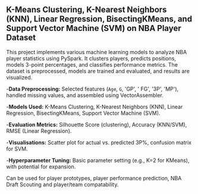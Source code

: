 ## K-Means Clustering, K-Nearest Neighbors (KNN), Linear Regression, BisectingKMeans, and Support Vector Machine (SVM) on NBA Player Dataset

This project implements various machine learning models to analyze NBA player statistics using PySpark. It clusters players, predicts positions, models 3-point percentages, and classifies performance metrics. The dataset is preprocessed, models are trained and evaluated, and results are visualized.

-**Data Preprocessing:** Selected features (`Age`, `G`, 'GP', ' FG', '3P', 'MP'), handled missing values, and assembled using VectorAssembler.

-**Models Used:** K-Means Clustering, K-Nearest Neighbors (KNN), Linear Regression, BisectingKMeans, Support Vector Machine (SVM).

-**Evaluation Metrics:** Silhouette Score (clustering), Accuracy (KNN/SVM), RMSE (Linear Regression).

-**Visualisations:** Scatter plot for actual vs. predicted 3P%, confusion matrix for SVM.

-**Hyperparameter Tuning:** Basic parameter setting (e.g., K=2 for KMeans), with potential for expansion.

Can be used for player prototypes, player performance prediction, NBA Draft Scouting and player/team compatability.
